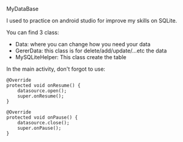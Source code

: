 MyDataBase

I used to practice on android studio for improve my skills on SQLite.

You can find 3 class:
  - Data: where you can change how you need your data
  - GererData: this class is for delete/add/update/...etc the data
  - MySQLiteHelper: This class create the table
  
  
  In the main activity, don't forgot to use:
  
    @Override
    protected void onResume() {
        datasource.open();
        super.onResume();
    }

    @Override
    protected void onPause() {
        datasource.close();
        super.onPause();
    }
